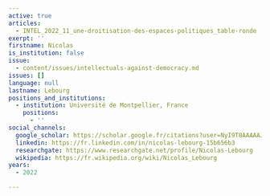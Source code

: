 ```yaml
---
active: true
articles:
  - INTEL_2022_11_une-droitisation-des-espaces-politiques_table-ronde
exerpt: ''
firstname: Nicolas
is_institution: false
issue:
  - content/issues/intellectuals-against-democracy.md
issues: []
language: null
lastname: Lebourg
positions_and_institutions:
  - institution: Université de Montpellier, France
    positions:
      - ''
social_channels:
  google_scholar: https://scholar.google.fr/citations?user=NyI9T8AAAAAJ&hl=fr
  linkedin: https://fr.linkedin.com/in/nicolas-lebourg-15b656b3
  researchgate: https://www.researchgate.net/profile/Nicolas-Lebourg
  wikipedia: https://fr.wikipedia.org/wiki/Nicolas_Lebourg
years:
  - 2022

---
```


